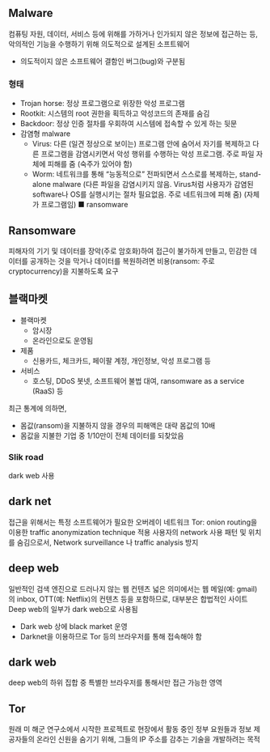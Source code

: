 ## Malware
컴퓨팅 자원, 데이터, 서비스 등에 위해를 가하거나 인가되지 않은 정보에 접근하는 등, 악의적인 기능을 수행하기 위해 의도적으로 설계된 소프트웨어
- 의도적이지 않은 소프트웨어 결함인 버그(bug)와 구분됨
### 형태
- Trojan horse: 정상 프로그램으로 위장한 악성 프로그램
- Rootkit: 시스템의 root 권한을 획득하고 악성코드의 존재를 숨김
- Backdoor: 정상 인증 절차를 우회하여 시스템에 접속할 수 있게 하는 뒷문
- 감염형 malware
	- Virus: 다른 (일견 정상으로 보이는) 프로그램 안에 숨어서 자기를 복제하고 다른 프로그램을 감염시키면서 악성 행위를 수행하는 악성 프로그램. 주로 파일 자체에 피해를 줌 (숙주가 있어야 함)
	-  Worm: 네트워크를 통해 “능동적으로” 전파되면서 스스로를 복제하는, stand-alone malware (다른 파일을 감염시키지 않음. Virus처럼 사용자가 감염된 software나 OS를 실행시키는 절차 필요없음. 주로 네트워크에 피해 줌) (자체가 프로그램임)
■ ransomware

## Ransomware
피해자의 기기 및 데이터를 장악(주로 암호화)하여 접근이 불가하게 만들고, 민감한 데이터를 공개하는 것을 막거나 데이터를 복원하려면 비용(ransom: 주로 cryptocurrency)을 지불하도록 요구
## 블랙마켓
- 블랙마켓
	- 암시장
	- 온라인으로도 운영됨
- 제품
	- 신용카드, 체크카드, 페이팔 계정, 개인정보, 악성 프로그램 등
- 서비스
	- 호스팅, DDoS 봇넷, 소프트웨어 불법 대여, ransomware as a service (RaaS) 등

최근 통계에 의하면,
- 몸값(ransom)을 지불하지 않을 경우의 피해액은 대략 몸값의 10배
- 몸값을 지불한 기업 중 1/10만이 전체 데이터를 되찾았음
### Slik road
dark web 사용
## dark net
접근을 위해서는 특정 소프트웨어가 필요한 오버레이 네트워크
Tor: onion routing을 이용한 traffic anonymization technique 적용
사용자의 network 사용 패턴 및 위치를 숨김으로서, Network surveillance 나 traffic analysis 방지
## deep web
일반적인 검색 엔진으로 드러나지 않는 웹 컨텐츠
넓은 의미에서는 웹 메일(예: gmail)의 inbox, OTT(예: Netflix)의 컨텐츠 등을 포함하므로, 대부분은 합법적인 사이트
Deep web의 일부가 dark web으로 사용됨
- Dark web 상에 black market 운영
- Darknet을 이용하므로 Tor 등의 브라우저를 통해 접속해야 함
## dark web
deep web의 하위 집합 중 특별한 브라우저를 통해서만 접근 가능한 영역

## Tor
원래 미 해군 연구소에서 시작한 프로젝트로 현장에서 활동 중인 정부 요원들과 정보 제공자들의 온라인 신원을 숨기기 위해, 그들의 IP 주소를 감추는 기술을 개발하려는 목적
